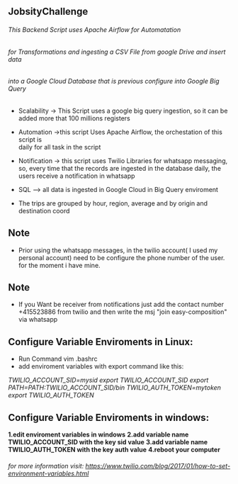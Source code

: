 ## JobsityChallenge

###### This Backend Script uses Apache Airflow for Automatation 
###### for Transformations and ingesting a CSV File from google Drive and insert data
###### into a Google Cloud Database that is previous configure into Google  Big Query


* Scalability -> This Script uses a google big query ingestion, so it can be added more that 100 millions registers

* Automation ->this script Uses Apache Airflow, the orchestation of this script is  
daily for all task in the script

* Notification -> this script uses Twilio Libraries for whatsapp messaging,
so, every time that the records are ingested in the database daily, the users receive a notification
in whatsapp

* SQL --> all data is ingested in Google Cloud in Big Query enviroment

* The trips are grouped by hour, region, average and by origin and destination coord

## Note
* Prior using the whatsapp messages, in the twilio account( I used my personal account) need to be configure the phone number of the user. for the moment i have mine.


## Note
* If you Want be receiver from notifications just add the contact number  +415523886 from twilio and then write the msj "join easy-composition" via whatsapp


## Configure Variable Enviroments in Linux:

* Run Command vim .bashrc
* add enviroment variables with export command like this:

 *TWILIO_ACCOUNT_SID=mysid*
 *export TWILIO_ACCOUNT_SID*
 *export PATH=$PATH:$TWILIO_ACCOUNT_SID/bin*
 *TWILIO_AUTH_TOKEN=mytoken*
 *export TWILIO_AUTH_TOKEN*



## Configure Variable Enviroments in windows:

**1.edit enviroment variables in windows**
**2.add variable name TWILIO_ACCOUNT_SID with the key sid value**
**3.add variable name TWILIO_AUTH_TOKEN with the key auth value**
**4.reboot your computer**


######  for more information visit: https://www.twilio.com/blog/2017/01/how-to-set-environment-variables.html
